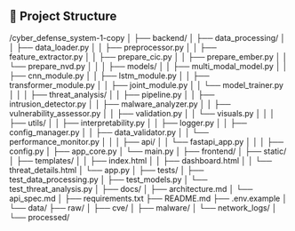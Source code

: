 ## 📂 Project Structure

/cyber_defense_system-1-copy
│
├── backend/
│ ├── data_processing/
│ │ ├── data_loader.py
│ │ ├── preprocessor.py
│ │ ├── feature_extractor.py
│ │ ├── prepare_cic.py
│ │ ├── prepare_ember.py
│ │ └── prepare_nvd.py
│ │
│ ├── models/
│ │ ├── multi_modal_model.py
│ │ ├── cnn_module.py
│ │ ├── lstm_module.py
│ │ ├── transformer_module.py
│ │ ├── joint_module.py
│ │ └── model_trainer.py
│ │
│ ├── threat_analysis/
│ │ ├── pipeline.py
│ │ ├── intrusion_detector.py
│ │ ├── malware_analyzer.py
│ │ ├── vulnerability_assessor.py
│ │ ├── validation.py
│ │ └── visuals.py
│ │
│ ├── utils/
│ │ ├── interpretability.py
│ │ ├── logger.py
│ │ ├── config_manager.py
│ │ ├── data_validator.py
│ │ └── performance_monitor.py
│ │
│ ├── api/
│ │ └── fastapi_app.py
│ │
│ ├── config.py
│ ├── app_core.py
│ └── main.py
│
├── frontend/
│ ├── static/
│ ├── templates/
│ │ ├── index.html
│ │ ├── dashboard.html
│ │ └── threat_details.html
│ └── app.py
│
├── tests/
│ ├── test_data_processing.py
│ ├── test_models.py
│ └── test_threat_analysis.py
│
├── docs/
│ ├── architecture.md
│ └── api_spec.md
│
├── requirements.txt
├── README.md
├── .env.example
│
└── data/
├── raw/
│ ├── cve/
│ ├── malware/
│ └── network_logs/
│
└── processed/
